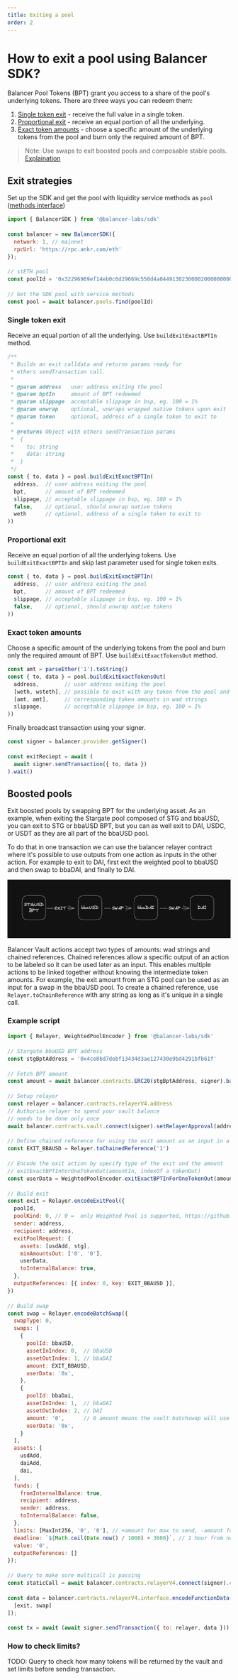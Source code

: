 ```yaml
---
title: Exiting a pool
order: 2
---
```

# How to exit a pool using Balancer SDK?

Balancer Pool Tokens (BPT) grant you access to a share of the pool's underlying tokens. There are three ways you can redeem them:

1. [Single token exit](#single-token-exit) - receive the full value in a single token.
2. [Proportional exit](#proportional-exit) - receive an equal portion of all the underlying.
3. [Exact token amounts](#exact-token-amounts) - choose a specific amount of the underlying tokens from the pool and burn only the required amount of BPT.

> Note: Use swaps to exit boosted pools and composable stable pools. [Explaination](#boosted-pools)

## Exit strategies

Set up the SDK and get the pool with liquidity service methods as `pool` ([methods interface](https://github.com/balancer-labs/balancer-sdk/blob/master/balancer-js/src/types.ts/#L321))

```javascript
import { BalancerSDK } from '@balancer-labs/sdk'

const balancer = new BalancerSDK({
  network: 1, // mainnet
  rpcUrl: 'https://rpc.ankr.com/eth'
});

// stETH pool
const poolId = '0x32296969ef14eb0c6d29669c550d4a0449130230000200000000000000000080'

// Get the SDK pool with service methods
const pool = await balancer.pools.find(poolId)
```

### Single token exit

Receive an equal portion of all the underlying. Use `buildExitExactBPTIn` method.

```javascript
/**
 * Builds an exit calldata and returns params ready for
 * ethers sendTransaction call.
 * 
 * @param address   user address exiting the pool
 * @param bptIn     amount of BPT redeemed
 * @param slippage  acceptable slippage in bsp, eg. 100 = 1%
 * @param unwrap    optional, unwraps wrapped native tokens upon exit
 * @param token     optional, address of a single token to exit to
 * 
 * @returns Object with ethers sendTransaction params
 *  {
 *    to: string
 *    data: string
 *  }
 */
const { to, data } = pool.buildExitExactBPTIn(
  address,  // user address exiting the pool
  bpt,      // amount of BPT redeemed
  slippage, // acceptable slippage in bsp, eg. 100 = 1%
  false,    // optional, should unwrap native tokens
  weth      // optional, address of a single token to exit to
))
```

### Proportional exit

Receive an equal portion of all the underlying tokens. Use `buildExitExactBPTIn` and skip last parameter used for single token exits.

```javascript
const { to, data } = pool.buildExitExactBPTIn(
  address,  // user address exiting the pool
  bpt,      // amount of BPT redeemed
  slippage, // acceptable slippage in bsp, eg. 100 = 1%
  false,    // optional, should unwrap native tokens
))
```

### Exact token amounts

Choose a specific amount of the underlying tokens from the pool and burn only the required amount of BPT. Use `buildExitExactTokensOut` method.

```javascript
const amt = parseEther('1').toString()
const { to, data } = pool.buildExitExactTokensOut(
  address,        // user address exiting the pool
  [weth, wsteth], // possible to exit with any token from the pool and native ETH when pool has WETH
  [amt, amt],     // corresponding token amounts in wad strings
  slippage,       // acceptable slippage in bsp, eg. 100 = 1%
))
```

Finally broadcast transaction using your signer.

```javascript
const signer = balancer.provider.getSigner()

const exitReciept = await (
  await signer.sendTransaction({ to, data })
).wait()

```

## Boosted pools

Exit boosted pools by swapping BPT for the underlying asset. As an example, when exiting the Stargate pool composed of STG and bbaUSD, you can exit to STG or bbaUSD BPT, but you can as well exit to DAI, USDC, or USDT as they are all part of the bbaUSD pool. 

To do that in one transaction we can use the balancer relayer contract where it's possible to use outputs from one action as inputs in the other action. For example to exit to DAI, first exit the weighted pool to bbaUSD and then swap to bbaDAI, and finally to DAI.

![](./2023-02-03-14-16-20.png)

Balancer Vault actions accept two types of amounts: wad strings and chained references. Chained references allow a specific output of an action to be labeled so it can be used later as an input. This enables multiple actions to be linked together without knowing the intermediate token amounts. For example, the exit amount from an STG pool can be used as an input for a swap in the bbaUSD pool. To create a chained reference, use `Relayer.toChainReference` with any string as long as it's unique in a single call.

### Example script

```javascript
import { Relayer, WeightedPoolEncoder } from '@balancer-labs/sdk'

// Stargate bbaUSD BPT address
const stgBptAddress = '0x4ce0bd7debf13434d3ae127430e9bd4291bfb61f'

// Fetch BPT amount
const amount = await balancer.contracts.ERC20(stgBptAddress, signer).balanceOf(address).then(b => b.toString())

// Setup relayer
const relayer = balancer.contracts.relayerV4.address
// Authorise relayer to spend your vault balance
// needs to be done only once
await balancer.contracts.vault.connect(signer).setRelayerApproval(address, relayer, true)

// Define chained reference for using the exit amount as an input in a swap
const EXIT_BBAUSD = Relayer.toChainedReference('1')

// Encode the exit action by specify type of the exit and the amount
// exitExactBPTInForOneTokenOut(amountIn, indexOf a tokenOut)
const userData = WeightedPoolEncoder.exitExactBPTInForOneTokenOut(amount, 0)

// Build exit
const exit = Relayer.encodeExitPool({
  poolId,
  poolKind: 0, // 0 =  only Weighted Pool is supported, https://github.com/balancer-labs/balancer-v2-monorepo/blob/master/pkg/standalone-utils/contracts/relayer/VaultActions.sol/#L105
  sender: address,
  recipient: address,
  exitPoolRequest: {
    assets: [usdAdd, stg],
    minAmountsOut: ['0', '0'],
    userData,
    toInternalBalance: true,
  },
  outputReferences: [{ index: 0, key: EXIT_BBAUSD }],
})

// Build swap
const swap = Relayer.encodeBatchSwap({
  swapType: 0,
  swaps: [
    {
      poolId: bbaUSD,
      assetInIndex: 0,  // bbaUSD
      assetOutIndex: 1, // bbaDAI
      amount: EXIT_BBAUSD,
      userData: '0x',
    },
    {
      poolId: bbaDai,
      assetInIndex: 1,  // bbaDAI
      assetOutIndex: 2, // DAI
      amount: '0',      // 0 amount means the vault batchswap will use the previous step's output
      userData: '0x',
    }
  ],
  assets: [
    usdAdd,
    daiAdd,
    dai,
  ],
  funds: {
    fromInternalBalance: true,
    recipient: address,
    sender: address,
    toInternalBalance: false,
  },
  limits: [MaxInt256, '0', '0'], // +amount for max to send, -amount for min to receive
  deadline: `${Math.ceil(Date.now() / 1000) + 3600}`, // 1 hour from now
  value: '0',
  outputReferences: []
});

// Query to make sure multicall is passing
const staticCall = await balancer.contracts.relayerV4.connect(signer).callStatic.multicall([exit, swap]);

const data = balancer.contracts.relayerV4.interface.encodeFunctionData('multicall', [
  [exit, swap]
]);

const tx = await (await signer.sendTransaction({ to: relayer, data })).wait()
```

### How to check limits?

TODO: Query to check how many tokens will be returned by the vault and set limits before sending transaction.